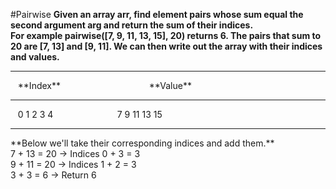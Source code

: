 #Pairwise
**Given an array arr, find element pairs whose sum equal the second argument arg and return the sum of their indices.**
<br />
**For example pairwise([7, 9, 11, 13, 15], 20) returns 6. The pairs that sum to 20 are [7, 13] and [9, 11]. We can then write out the array with their indices and values.**
<hr />
&nbsp;&nbsp;&nbsp;**Index**&nbsp;&nbsp;&nbsp;&nbsp;&nbsp;&nbsp;&nbsp;&nbsp;&nbsp;&nbsp;&nbsp;&nbsp;&nbsp;&nbsp;&nbsp;&nbsp;&nbsp;&nbsp;&nbsp;&nbsp;&nbsp;&nbsp;&nbsp;&nbsp;&nbsp;&nbsp;&nbsp;&nbsp;&nbsp;&nbsp;&nbsp;&nbsp;&nbsp;&nbsp;&nbsp;&nbsp;**Value**
<hr />
&nbsp;&nbsp;&nbsp;0   1   2   3   4&nbsp;&nbsp;&nbsp;&nbsp;&nbsp;&nbsp;&nbsp;&nbsp;&nbsp;&nbsp;&nbsp;&nbsp;&nbsp;&nbsp;&nbsp;&nbsp;&nbsp;&nbsp;&nbsp;&nbsp;&nbsp;&nbsp;&nbsp;&nbsp;&nbsp;&nbsp;7   9   11  13  15
<hr />
**Below we'll take their corresponding indices and add them.**
<br />
7 + 13 = 20 → Indices 0 + 3 = 3
<br />
9 + 11 = 20 → Indices 1 + 2 = 3
<br />
3 + 3 = 6 → Return 6
